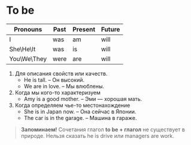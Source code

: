 # To be
 Pronouns|Past | Present | Future
 -|-----|----|-----
I |was|am|will
She\He\It|was|is|will
You\We\They|were|are|will

1. Для описания свойств или качеств.
	- He is tall. – Он высокий.
	- We are in love. – Мы влюблены.
2. Когда мы кого-то характеризуем
	- Amy is a good mother. – Эми — хорошая мать.
3. Когда определяем чье-то местонахождение
	- She is in Japan now. – Она сейчас в Японии.
	- The car is in the garage. – Машина в гараже.

>**Запоминаем!**
> Сочетания глагол **to be + глагол** не существует в природе. Нельзя сказать he is drive или managers are work.

